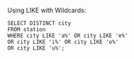 Using LIKE with Wildcards:

```
SELECT DISTINCT city
FROM station
WHERE city LIKE 'a%' OR city LIKE 'e%' 
OR city LIKE 'i%' OR city LIKE 'o%'
OR city LIKE 'u%';
```
